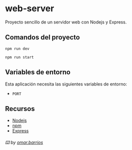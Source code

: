 # web-server

Proyecto sencillo de un servidor web con Nodejs y Express. 

## Comandos del proyecto

```
npm run dev
```

```
npm run start
```

## Variables de entorno

Esta aplicación necesita las siguientes variables de entorno:

- ` PORT `

## Recursos

- [Nodejs](https://nodejs.org/es/)
- [npm](https://www.npmjs.com/)
- [Express](https://expressjs.com/es/)


###### ⌨️ by [omar.barrios]()
